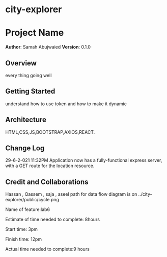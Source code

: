 # city-explorer
# Project Name

**Author**: Samah Abujwaied
**Version**: 0.1.0
## Overview
every thing going well

## Getting Started
understand how to use token and how to make it dynamic
## Architecture
HTML,CSS,JS,BOOTSTRAP,AXIOS,REACT.

## Change Log
<!-- Use this area to document the iterative changes made to your application as each feature is successfully implemented. Use time stamps. Here's an example:

01-01-2001 4:59pm - Application now has a fully-functional express server, with a GET route for the location resource. -->
29-6-2-021 11:32PM Application now has a fully-functional express server, with a GET route for the location resource.

## Credit and Collaborations
<!-- Give credit (and a link) to other people or resources that helped you build this application. -->
Hassan , Qassem , saja , aseel
path for data flow diagram is on ../city-explorer/public/cycle.png


Name of feature:lab6

Estimate of time needed to complete: 8hours

Start time: 3pm

Finish time: 12pm

Actual time needed to complete:9 hours